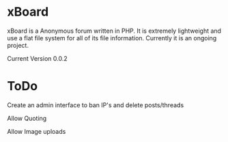 xBoard
=======================

xBoard is a Anonymous forum written in PHP.  It is
extremely lightweight and use a flat file system
for all of its file information. Currently it is
an ongoing project.

Current Version 0.0.2


ToDo
=======================

Create an admin interface to ban IP's and delete posts/threads

Allow Quoting

Allow Image uploads
